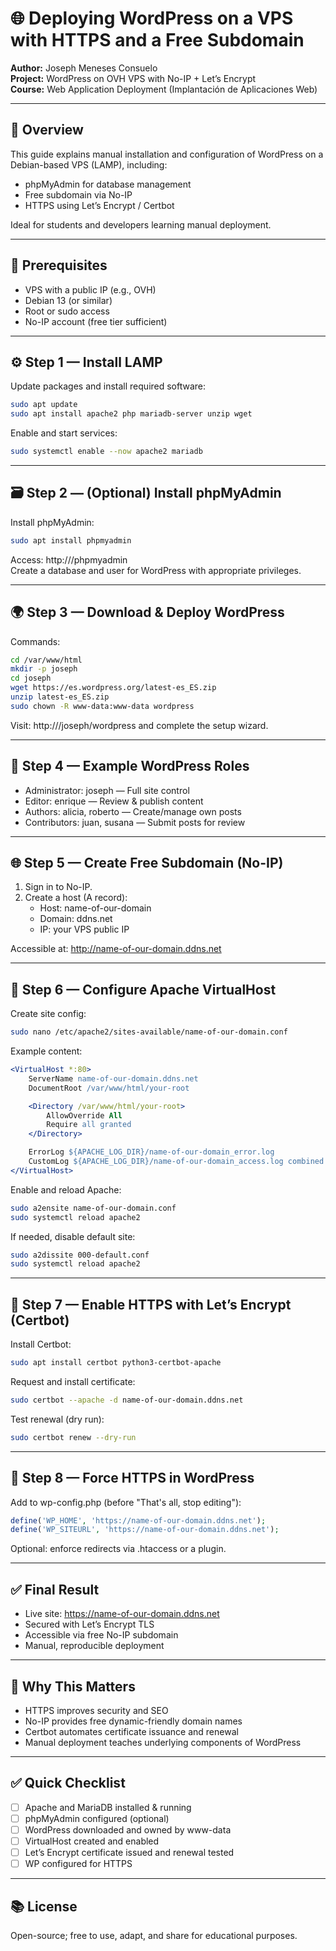 # 🌐 Deploying WordPress on a VPS with HTTPS and a Free Subdomain

**Author:** Joseph Meneses Consuelo  
**Project:** WordPress on OVH VPS with No-IP + Let’s Encrypt  
**Course:** Web Application Deployment (Implantación de Aplicaciones Web)

---

## 📌 Overview
This guide explains manual installation and configuration of WordPress on a Debian-based VPS (LAMP), including:
- phpMyAdmin for database management
- Free subdomain via No-IP
- HTTPS using Let’s Encrypt / Certbot

Ideal for students and developers learning manual deployment.

---

## 🧱 Prerequisites
- VPS with a public IP (e.g., OVH)  
- Debian 13 (or similar)  
- Root or sudo access  
- No-IP account (free tier sufficient)

---

## ⚙️ Step 1 — Install LAMP
Update packages and install required software:

```bash
sudo apt update
sudo apt install apache2 php mariadb-server unzip wget
```

Enable and start services:

```bash
sudo systemctl enable --now apache2 mariadb
```

---

## 🗃️ Step 2 — (Optional) Install phpMyAdmin
Install phpMyAdmin:

```bash
sudo apt install phpmyadmin
```

Access: http://<your-server-ip>/phpmyadmin  
Create a database and user for WordPress with appropriate privileges.

---

## 🌍 Step 3 — Download & Deploy WordPress
Commands:

```bash
cd /var/www/html
mkdir -p joseph
cd joseph
wget https://es.wordpress.org/latest-es_ES.zip
unzip latest-es_ES.zip
sudo chown -R www-data:www-data wordpress
```

Visit: http://<your-server-ip>/joseph/wordpress and complete the setup wizard.

---

## 👥 Step 4 — Example WordPress Roles
- Administrator: joseph — Full site control  
- Editor: enrique — Review & publish content  
- Authors: alicia, roberto — Create/manage own posts  
- Contributors: juan, susana — Submit posts for review

---

## 🌐 Step 5 — Create Free Subdomain (No-IP)
1. Sign in to No-IP.  
2. Create a host (A record):
   - Host: name-of-our-domain  
   - Domain: ddns.net  
   - IP: your VPS public IP

Accessible at: http://name-of-our-domain.ddns.net

---

## 🧩 Step 6 — Configure Apache VirtualHost
Create site config:

```bash
sudo nano /etc/apache2/sites-available/name-of-our-domain.conf
```

Example content:

```apache
<VirtualHost *:80>
    ServerName name-of-our-domain.ddns.net
    DocumentRoot /var/www/html/your-root

    <Directory /var/www/html/your-root>
        AllowOverride All
        Require all granted
    </Directory>

    ErrorLog ${APACHE_LOG_DIR}/name-of-our-domain_error.log
    CustomLog ${APACHE_LOG_DIR}/name-of-our-domain_access.log combined
</VirtualHost>
```

Enable and reload Apache:

```bash
sudo a2ensite name-of-our-domain.conf
sudo systemctl reload apache2
```

If needed, disable default site:

```bash
sudo a2dissite 000-default.conf
sudo systemctl reload apache2
```

---

## 🔐 Step 7 — Enable HTTPS with Let’s Encrypt (Certbot)
Install Certbot:

```bash
sudo apt install certbot python3-certbot-apache
```

Request and install certificate:

```bash
sudo certbot --apache -d name-of-our-domain.ddns.net
```

Test renewal (dry run):

```bash
sudo certbot renew --dry-run
```

---

## 🧠 Step 8 — Force HTTPS in WordPress
Add to wp-config.php (before "That's all, stop editing"):

```php
define('WP_HOME', 'https://name-of-our-domain.ddns.net');
define('WP_SITEURL', 'https://name-of-our-domain.ddns.net');
```

Optional: enforce redirects via .htaccess or a plugin.

---

## ✅ Final Result
- Live site: https://name-of-our-domain.ddns.net  
- Secured with Let’s Encrypt TLS  
- Accessible via free No-IP subdomain  
- Manual, reproducible deployment

---

## 🧪 Why This Matters
- HTTPS improves security and SEO  
- No-IP provides free dynamic-friendly domain names  
- Certbot automates certificate issuance and renewal  
- Manual deployment teaches underlying components of WordPress

---

## ✅ Quick Checklist
- [ ] Apache and MariaDB installed & running  
- [ ] phpMyAdmin configured (optional)  
- [ ] WordPress downloaded and owned by www-data  
- [ ] VirtualHost created and enabled  
- [ ] Let’s Encrypt certificate issued and renewal tested  
- [ ] WP configured for HTTPS

---

## 📚 License
Open-source; free to use, adapt, and share for educational purposes.
